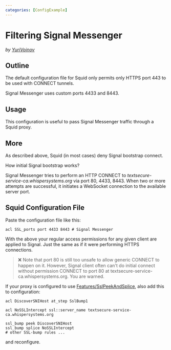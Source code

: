 ```yaml
---
categories: [ConfigExample]
---
```

# Filtering Signal Messenger

*by [YuriVoinov](/YuriVoinov)*

## Outline

The default configuration file for Squid only permits only HTTPS port
443 to be used with CONNECT tunnels.

Signal Messenger uses custom ports 4433 and 8443.

## Usage

This configuration is useful to pass Signal Messenger traffic through a
Squid proxy.

## More

As described above, Squid (in most cases) deny Signal bootstrap connect.

How initial Signal bootstrap works?

Signal Messenger tries to perform an HTTP CONNECT to
*textsecure-service-ca.whispersystems.org* via port 80, 4433, 8443. When
two or more attempts are successful, it initiates a WebSocket connection
to the available server port.

## Squid Configuration File

Paste the configuration file like this:

    acl SSL_ports port 4433 8443 # Signal Messenger

With the above your regular access permissions for any given client are
applied to Signal. Just the same as if it were performing HTTPS
connections.

> :x:
    Note that port 80 is still too unsafe to allow generic CONNECT to
    happen on it. However, Signal client often can't do initial connect
    without permission CONNECT to port 80 at
    textsecure-service-ca.whispersystems.org. You are warned.

If your proxy is configured to use
[Features/SslPeekAndSplice](/Features/SslPeekAndSplice),
also add this to configuration:

    acl DiscoverSNIHost at_step SslBump1
    
    acl NoSSLIntercept ssl::server_name textsecure-service-ca.whispersystems.org
    
    ssl_bump peek DiscoverSNIHost
    ssl_bump splice NoSSLIntercept
    # other SSL-bump rules ...

and reconfigure.
